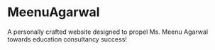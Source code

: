 # MeenuAgarwal

A personally crafted website designed to propel Ms. Meenu Agarwal towards education consultancy success!
